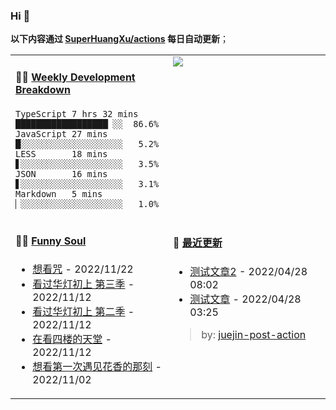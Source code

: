 
### Hi 👋

**以下内容通过 <a href="https://github.com/SuperHuangXu/SuperHuangXu/actions" target="_blank">SuperHuangXu/actions</a> 每日自动更新**；

<table width="800px">
<tr>
<td valign="top" width="50%">

#### 🏊‍♂️ <a href="https://gist.github.com/SuperHuangXu/d3e32e70ad1d22b5a3c5e8fc3c67dcc5" target="_blank">Weekly Development Breakdown</a>

```text
TypeScript 7 hrs 32 mins  ██████████████████▏░░  86.6%
JavaScript 27 mins        █░░░░░░░░░░░░░░░░░░░░   5.2%
LESS       18 mins        ▋░░░░░░░░░░░░░░░░░░░░   3.5%
JSON       16 mins        ▋░░░░░░░░░░░░░░░░░░░░   3.1%
Markdown   5 mins         ▏░░░░░░░░░░░░░░░░░░░░   1.0%
```

</td>
<td valign="top" width="50%">
<a href="https://github.com/SuperHuangXu">
  <img align="center" src="https://github-readme-stats.vercel.app/api/top-langs/?username=SuperHuangXu&layout=compact&theme=radical" />
</a>
</td>
</tr>
<tr>
<td valign="top" width="50%">

#### 🤾‍♂️ <a href="https://www.douban.com/people/135404786/" target="_blank">Funny Soul</a>

* <a href='http://movie.douban.com/subject/34850561/' target='_blank'>想看咒</a> - 2022/11/22
* <a href='http://movie.douban.com/subject/35550795/' target='_blank'>看过华灯初上 第三季</a> - 2022/11/12
* <a href='http://movie.douban.com/subject/35550794/' target='_blank'>看过华灯初上 第二季</a> - 2022/11/12
* <a href='http://movie.douban.com/subject/35071103/' target='_blank'>在看四楼的天堂</a> - 2022/11/12
* <a href='http://movie.douban.com/subject/35459040/' target='_blank'>想看第一次遇见花香的那刻</a> - 2022/11/02

</td>
<td valign="top" width="50%">

#### 🤾‍ <a href="https://juejin.cn/user/4142615541064046" target="_blank">最近更新</a>
  * <a href='https://juejin.cn/post/7091561831067566117' target='_blank'>测试文章2</a> - 2022/04/28 08:02
* <a href='https://juejin.cn/post/7091490504222703652' target='_blank'>测试文章</a> - 2022/04/28 03:25

> by: [juejin-post-action](https://github.com/SuperHuangXu/juejin-post-action)

</td>
</tr>
</table>
